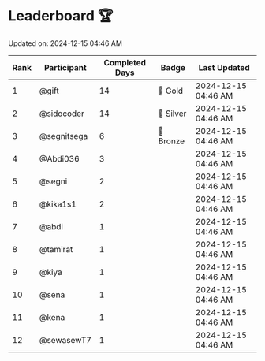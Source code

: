 # Leaderboard 🏆

Updated on: 2024-12-15 04:46 AM

| Rank | Participant       | Completed Days | Badge      | Last Updated         |
|------|-------------------|----------------|------------|----------------------|
| 1    | @gift             | 14             | 🏅 Gold     | 2024-12-15 04:46 AM |
| 2    | @sidocoder        | 14             | 🥈 Silver   | 2024-12-15 04:46 AM |
| 3    | @segnitsega       | 6              | 🥉 Bronze   | 2024-12-15 04:46 AM |
| 4    | @Abdi036          | 3              |            | 2024-12-15 04:46 AM |
| 5    | @segni            | 2              |            | 2024-12-15 04:46 AM |
| 6    | @kika1s1          | 2              |            | 2024-12-15 04:46 AM |
| 7    | @abdi             | 1              |            | 2024-12-15 04:46 AM |
| 8    | @tamirat          | 1              |            | 2024-12-15 04:46 AM |
| 9    | @kiya             | 1              |            | 2024-12-15 04:46 AM |
| 10   | @sena             | 1              |            | 2024-12-15 04:46 AM |
| 11   | @kena             | 1              |            | 2024-12-15 04:46 AM |
| 12   | @sewasewT7        | 1              |            | 2024-12-15 04:46 AM |
